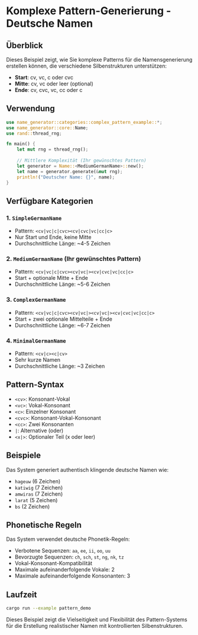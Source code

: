# Komplexe Pattern-Generierung - Deutsche Namen

## Überblick

Dieses Beispiel zeigt, wie Sie komplexe Patterns für die Namensgenerierung erstellen können, die verschiedene Silbenstrukturen unterstützen:

- **Start**: cv, vc, c oder cvc
- **Mitte**: cv, vc oder leer (optional)
- **Ende**: cv, cvc, vc, cc oder c

## Verwendung

```rust
use name_generator::categories::complex_pattern_example::*;
use name_generator::core::Name;
use rand::thread_rng;

fn main() {
    let mut rng = thread_rng();
    
    // Mittlere Komplexität (Ihr gewünschtes Pattern)
    let generator = Name::<MediumGermanName>::new();
    let name = generator.generate(&mut rng);
    println!("Deutscher Name: {}", name);
}
```

## Verfügbare Kategorien

### 1. `SimpleGermanName`
- Pattern: `<cv|vc|c|cvc><cv|cvc|vc|cc|c>`
- Nur Start und Ende, keine Mitte
- Durchschnittliche Länge: ~4-5 Zeichen

### 2. `MediumGermanName` (Ihr gewünschtes Pattern)
- Pattern: `<cv|vc|c|cvc><cv|vc|><cv|cvc|vc|cc|c>`
- Start + optionale Mitte + Ende
- Durchschnittliche Länge: ~5-6 Zeichen

### 3. `ComplexGermanName`
- Pattern: `<cv|vc|c|cvc><cv|vc|><cv|vc|><cv|cvc|vc|cc|c>`
- Start + zwei optionale Mittelteile + Ende
- Durchschnittliche Länge: ~6-7 Zeichen

### 4. `MinimalGermanName`
- Pattern: `<cv|c><c|cv>`
- Sehr kurze Namen
- Durchschnittliche Länge: ~3 Zeichen

## Pattern-Syntax

- `<cv>`: Konsonant-Vokal
- `<vc>`: Vokal-Konsonant
- `<c>`: Einzelner Konsonant
- `<cvc>`: Konsonant-Vokal-Konsonant
- `<cc>`: Zwei Konsonanten
- `|`: Alternative (oder)
- `<x|>`: Optionaler Teil (x oder leer)

## Beispiele

Das System generiert authentisch klingende deutsche Namen wie:
- `hageuw` (6 Zeichen)
- `katiwig` (7 Zeichen)
- `amwiras` (7 Zeichen)
- `larat` (5 Zeichen)
- `bs` (2 Zeichen)

## Phonetische Regeln

Das System verwendet deutsche Phonetik-Regeln:
- Verbotene Sequenzen: `aa`, `ee`, `ii`, `oo`, `uu`
- Bevorzugte Sequenzen: `ch`, `sch`, `st`, `ng`, `nk`, `tz`
- Vokal-Konsonant-Kompatibilität
- Maximale aufeinanderfolgende Vokale: 2
- Maximale aufeinanderfolgende Konsonanten: 3

## Laufzeit

```bash
cargo run --example pattern_demo
```

Dieses Beispiel zeigt die Vielseitigkeit und Flexibilität des Pattern-Systems für die Erstellung realistischer Namen mit kontrollierten Silbenstrukturen.

